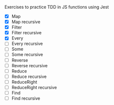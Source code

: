 Exercises to practice TDD in JS functions using Jest

- [x] Map
- [x] Map recursive
- [x] Filter
- [x] Filter recursive
- [x] Every
- [ ] Every recursive
- [ ] Some
- [ ] Some recursive
- [ ] Reverse 
- [ ] Reverse recursive
- [ ] Reduce 
- [ ] Reduce recursive
- [ ] ReduceRight 
- [ ] ReduceRight recursive
- [ ] Find
- [ ] Find recursive
